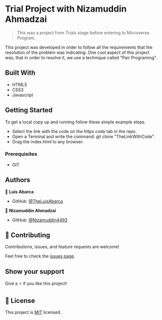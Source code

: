# Trial Project with Nizamuddin Ahmadzai

> This was a project from Trials stage before entering to Microverse Program.

This project was developed in order to follow all the requirements that the resolution of the problem was indicating.
One cool aspect of this project was, that in order to resolve it, we use a technique called "Pair Programing". 

## Built With

- HTML5
- CSS3
- Javascript

## Getting Started

To get a local copy up and running follow these simple example steps.

- Select the link with the code on the https code tab in the repo.
- Open a Terminal and write the command: git clone "TheLinkWithCode".
- Drag the index.html to any browser.

### Prerequisites
- GIT

## Authors

👤 **Luís Abarca**

- GitHub: [@TheLuisAbarca](https://github.com/TheLuisAbarca)

👤 **Nizamuddin Ahmadzai**

- GitHub: [@Nizamuddin4493](https://github.com/Nizamuddin4493)

## 🤝 Contributing

Contributions, issues, and feature requests are welcome!

Feel free to check the [issues page](../../issues/).

## Show your support

Give a ⭐️ if you like this project!

## 📝 License

This project is [MIT](./MIT.md) licensed.
